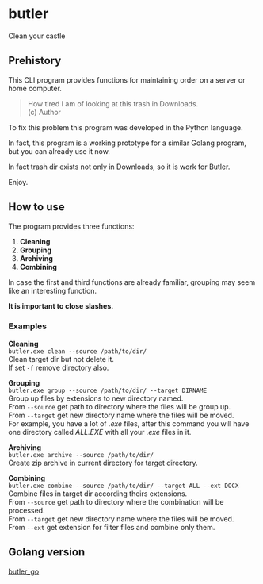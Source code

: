 # butler
Clean your castle


## Prehistory
This CLI program provides functions for maintaining order on a server or home computer.

> How tired I am of looking at this trash in Downloads.  
> (c) Author

To fix this problem this program was developed in the Python language.

In fact, this program is a working prototype for a similar Golang program, but you can already use it now.

In fact trash dir exists not only in Downloads, so it is work for Butler.

Enjoy.


## How to use
The program provides three functions:  
1. **Cleaning**  
2. **Grouping**  
3. **Archiving**
4. **Combining**

In case the first and third functions are already familiar, grouping may seem like an interesting function.

**It is important to close slashes.**

### Examples 
**Cleaning**  
`butler.exe clean --source /path/to/dir/`  
Clean target dir but not delete it.  
If set `-f` remove directory also.

**Grouping**  
`butler.exe group --source /path/to/dir/ --target DIRNAME`  
Group up files by extensions to new directory named.  
From `--source` get path to directory where the files will be group up.  
From `--target` get new directory name where the files will be moved.   
For example, you have a lot of *.exe* files, after this command you will have one directory called *ALL.EXE* with all your *.exe* files in it.

**Archiving**  
`butler.exe archive --source /path/to/dir/`  
Create zip archive in current directory for target directory.

**Combining**  
`butler.exe combine --source /path/to/dir/ --target ALL --ext DOCX`  
Combine files in target dir according theirs extensions.  
From `--source` get path to directory where the combination will be processed.  
From `--target` get new directory name where the files will be moved.    
From `--ext` get extension for filter files and combine only them.  


## Golang version
[butler_go](https://github.com/CoolCoderCarl/butler_go)
